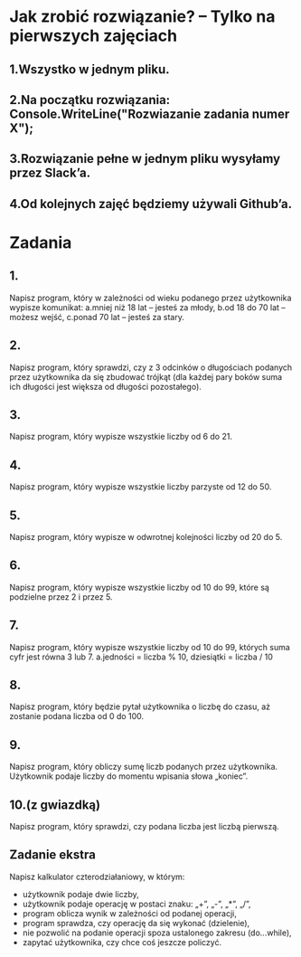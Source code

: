 # Jak zrobić rozwiązanie? – Tylko na pierwszych zajęciach 
## 1.Wszystko w jednym pliku. 
## 2.Na początku rozwiązania: Console.WriteLine("Rozwiazanie zadania numer X");
## 3.Rozwiązanie pełne w jednym pliku wysyłamy przez Slack’a. 
## 4.Od kolejnych zajęć będziemy używali Github’a. 

# Zadania
## 1.
Napisz program, który w zależności od wieku podanego przez użytkownika wypisze komunikat: a.mniej niż 18 lat – jesteś za młody, b.od 18 do 70 lat – możesz wejść, c.ponad 70 lat – jesteś za stary. 
## 2.
Napisz program, który sprawdzi, czy z 3 odcinków o długościach podanych przez użytkownika da się zbudować trójkąt (dla każdej pary boków suma ich długości jest większa od długości pozostałego). 
## 3.
Napisz program, który wypisze wszystkie liczby od 6 do 21. 
## 4.
Napisz program, który wypisze wszystkie liczby parzyste od 12 do 50. 
## 5.
Napisz program, który wypisze w odwrotnej kolejności liczby od 20 do 5. 
## 6.
Napisz program, który wypisze wszystkie liczby od 10 do 99, które są podzielne przez 2 i przez 5. 
## 7.
Napisz program, który wypisze wszystkie liczby od 10 do 99, których suma cyfr jest równa 3 lub 7. a.jedności = liczba % 10, dziesiątki = liczba / 10 
## 8.
Napisz program, który będzie pytał użytkownika o liczbę do czasu, aż zostanie podana liczba od 0 do 100.
## 9.
Napisz program, który obliczy sumę liczb podanych przez użytkownika. Użytkownik podaje liczby do momentu wpisania słowa „koniec”. 
## 10.(z gwiazdką)
Napisz program, który sprawdzi, czy podana liczba jest liczbą pierwszą. 

## Zadanie ekstra 
Napisz kalkulator czterodziałaniowy, w którym: 
-   użytkownik podaje dwie liczby, 
-   użytkownik podaje operację w postaci znaku: „+”, „-”, „*”, „/”, 
-   program oblicza wynik w zależności od podanej operacji, 
-   program sprawdza, czy operację da się wykonać (dzielenie), 
-   nie pozwolić na podanie operacji spoza ustalonego zakresu (do...while), 
-   zapytać użytkownika, czy chce coś jeszcze policzyć. 
